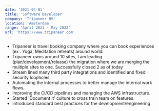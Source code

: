```yaml
---
date: '2021-04-01'
title: 'Software Developer'
company: 'Tripaneer BV'
location: 'Amsterdam '
range: 'April 2021 - May 2022'
url: 'https://www.tripaneer.com'
---
```


- Tripaneer is travel booking company where you can book experiences (ex . Yoga, Meditation retreats) around world.
- Tripaneer owns around 10 sites, I am leading (plan/development/release) the migration where we are merging the multiple sites to one. Successfully closed 2 as of today
- Stream lined many third party integrations and identified and fixed security loopholes.
- Automating the internal processes to better manage the internal work flows.
- Improving the Ci/CD pipelines and managing the AWS infrastructure.
- Started 'Document it' culture to cross train team on features.
- Introduced standard best practices for the development/engineering.
